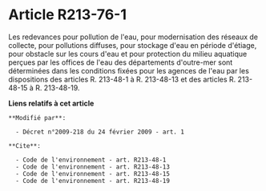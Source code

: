 # Article R213-76-1

Les redevances pour pollution de l'eau, pour modernisation des réseaux de collecte, pour pollutions diffuses, pour stockage
d'eau en période d'étiage, pour obstacle sur les cours d'eau et pour protection du milieu aquatique perçues par les offices
de l'eau des départements d'outre-mer sont déterminées dans les conditions fixées pour les agences de l'eau par les
dispositions des articles R. 213-48-1 à R. 213-48-13 et des articles R. 213-48-15 à R. 213-48-19.

**Liens relatifs à cet article**

	**Modifié par**:

	  - Décret n°2009-218 du 24 février 2009 - art. 1

	**Cite**:

	  - Code de l'environnement - art. R213-48-1
	  - Code de l'environnement - art. R213-48-13
	  - Code de l'environnement - art. R213-48-15
	  - Code de l'environnement - art. R213-48-19
